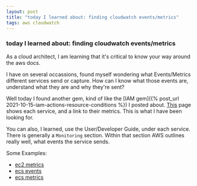 ```yaml
---
layout: post
title: "today I learned about: finding cloudwatch events/metrics"
tags: aws cloudwatch
---
```

### today I learned about: finding cloudwatch events/metrics
As a cloud architect, I am learning that it's critical to know your way around the aws docs.

I have on several occassions, found myself wondering what Events/Metrics different services send or capture. How can I know what those events are, understand what they are and why they're sent?

Well today I found another gem, kind of like the [IAM gem]({% post_url 2021-10-15-iam-actions-resource-conditions %}) I posted about. [This](https://docs.aws.amazon.com/AmazonCloudWatch/latest/monitoring/aws-services-cloudwatch-metrics.html) page shows each service, and a link to their metrics. This is what I have been looking for.

You can also, I learned, use the User/Developer Guide, under each service. There is generally a `Monitoring` section. Within that section AWS outlines really well, what events the service sends.

Some Examples:
- [ec2 metrics](https://docs.aws.amazon.com/AWSEC2/latest/UserGuide/viewing_metrics_with_cloudwatch.html)
- [ecs events](https://docs.aws.amazon.com/AmazonECS/latest/developerguide/ecs_cwe_events.html)
- [ecs metrics](https://docs.aws.amazon.com/AmazonECS/latest/developerguide/viewing_cloudwatch_metrics.html)
